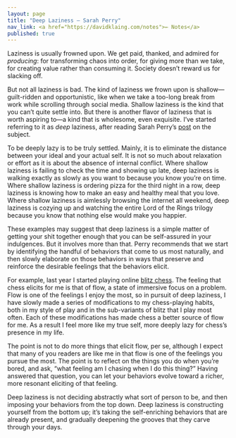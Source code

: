 ```yaml
---
layout: page
title: "Deep Laziness — Sarah Perry"
nav_link: <a href="https://davidklaing.com/notes">← Notes</a>
published: true
---
```


Laziness is usually frowned upon. We get paid, thanked, and admired for *producing*: for transforming chaos into order, for giving more than we take, for creating value rather than consuming it. Society doesn’t reward us for slacking off. 

But not all laziness is bad. The kind of laziness we frown upon is shallow—guilt-ridden and opportunistic, like when we take a too-long break from work while scrolling through social media. Shallow laziness is the kind that you can’t quite settle into. But there is another flavor of laziness that is worth aspiring to—a kind that is wholesome, even exquisite. I’ve started referring to it as *deep* laziness, after reading Sarah Perry’s [post](https://www.ribbonfarm.com/2018/04/06/deep-laziness/) on the subject.

To be deeply lazy is to be truly settled. Mainly, it is to eliminate the distance between your ideal and your actual self. It is not so much about relaxation or effort as it is about the absence of internal conflict. Where shallow laziness is failing to check the time and showing up late, deep laziness is walking exactly as slowly as you want to because you know you’re on time. Where shallow laziness is ordering pizza for the third night in a row, deep laziness is knowing how to make an easy and healthy meal that you love. Where shallow laziness is aimlessly browsing the internet all weekend, deep laziness is cozying up and watching the entire Lord of the Rings trilogy because you know that nothing else would make you happier.

These examples may suggest that deep laziness is a simple matter of getting your shit together enough that you can be self-assured in your indulgences. But it involves more than that. Perry recommends that we start by identifying the handful of behaviors that come to us most naturally, and then slowly elaborate on those behaviors in ways that preserve and reinforce the desirable feelings that the behaviors elicit.

For example, last year I started playing online [blitz chess](https://en.wikipedia.org/wiki/Fast_chess#Blitz). The feeling that chess elicits for me is that of flow, a state of immersive focus on a problem. Flow is one of the feelings I enjoy the most, so in pursuit of deep laziness, I have slowly made a series of modifications to my chess-playing habits, both in my style of play and in the sub-variants of blitz that I play most often. Each of these modifications has made chess a better source of flow for me. As a result I feel more like my true self, more deeply lazy for chess’s presence in my life.

The point is not to do more things that elicit flow, per se, although I expect that many of you readers are like me in that flow is one of the feelings you pursue the most. The point is to reflect on the things you do when you’re bored, and ask, “what feeling am I chasing when I do this thing?” Having answered that question, you can let your behaviors evolve toward a richer, more resonant eliciting of that feeling.

Deep laziness is not deciding abstractly what sort of person to be, and then imposing your behaviors from the top down. Deep laziness is constructing yourself from the bottom up; it’s taking the self-enriching behaviors that are already present, and gradually deepening the grooves that they carve through your days.